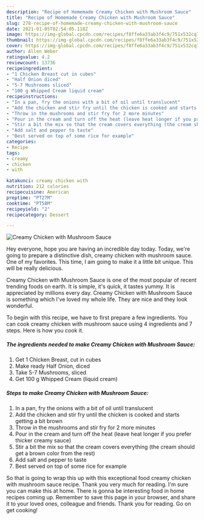 ```yaml
---
description: "Recipe of Homemade Creamy Chicken with Mushroom Sauce"
title: "Recipe of Homemade Creamy Chicken with Mushroom Sauce"
slug: 278-recipe-of-homemade-creamy-chicken-with-mushroom-sauce
date: 2021-01-05T02:54:05.118Z
image: https://img-global.cpcdn.com/recipes/f8ffe6a33ab3f4c9/751x532cq70/creamy-chicken-with-mushroom-sauce-recipe-main-photo.jpg
thumbnail: https://img-global.cpcdn.com/recipes/f8ffe6a33ab3f4c9/751x532cq70/creamy-chicken-with-mushroom-sauce-recipe-main-photo.jpg
cover: https://img-global.cpcdn.com/recipes/f8ffe6a33ab3f4c9/751x532cq70/creamy-chicken-with-mushroom-sauce-recipe-main-photo.jpg
author: Allen Weber
ratingvalue: 4.2
reviewcount: 13736
recipeingredient:
- "1 Chicken Breast cut in cubes"
- "Half Onion diced"
- "5-7 Mushrooms sliced"
- "100 g Whipped Cream liquid cream"
recipeinstructions:
- "In a pan, fry the onions with a bit of oil until translucent"
- "Add the chicken and stir fry until the chicken is cooked and starts getting a bit brown"
- "Throw in the mushrooms and stir fry for 2 more minutes"
- "Pour in the cream and turn off the heat (leave heat longer if you prefer thicker creamy sauce)"
- "Stir a bit the mix so that the cream covers everything (the cream should get a brown color from the rest)"
- "Add salt and pepper to taste"
- "Best served on top of some rice for example"
categories:
- Recipe
tags:
- creamy
- chicken
- with

katakunci: creamy chicken with 
nutrition: 212 calories
recipecuisine: American
preptime: "PT27M"
cooktime: "PT58M"
recipeyield: "2"
recipecategory: Dessert

---
```



![Creamy Chicken with Mushroom Sauce](https://img-global.cpcdn.com/recipes/f8ffe6a33ab3f4c9/751x532cq70/creamy-chicken-with-mushroom-sauce-recipe-main-photo.jpg)

Hey everyone, hope you are having an incredible day today. Today, we're going to prepare a distinctive dish, creamy chicken with mushroom sauce. One of my favorites. This time, I am going to make it a little bit unique. This will be really delicious.



Creamy Chicken with Mushroom Sauce is one of the most popular of recent trending foods on earth. It is simple, it's quick, it tastes yummy. It is appreciated by millions every day. Creamy Chicken with Mushroom Sauce is something which I've loved my whole life. They are nice and they look wonderful.


To begin with this recipe, we have to first prepare a few ingredients. You can cook creamy chicken with mushroom sauce using 4 ingredients and 7 steps. Here is how you cook it.

<!--inarticleads1-->

##### The ingredients needed to make Creamy Chicken with Mushroom Sauce:

1. Get 1 Chicken Breast, cut in cubes
1. Make ready Half Onion, diced
1. Take 5-7 Mushrooms, sliced
1. Get 100 g Whipped Cream (liquid cream)




<!--inarticleads2-->

##### Steps to make Creamy Chicken with Mushroom Sauce:

1. In a pan, fry the onions with a bit of oil until translucent
1. Add the chicken and stir fry until the chicken is cooked and starts getting a bit brown
1. Throw in the mushrooms and stir fry for 2 more minutes
1. Pour in the cream and turn off the heat (leave heat longer if you prefer thicker creamy sauce)
1. Stir a bit the mix so that the cream covers everything (the cream should get a brown color from the rest)
1. Add salt and pepper to taste
1. Best served on top of some rice for example




So that is going to wrap this up with this exceptional food creamy chicken with mushroom sauce recipe. Thank you very much for reading. I'm sure you can make this at home. There is gonna be interesting food in home recipes coming up. Remember to save this page in your browser, and share it to your loved ones, colleague and friends. Thank you for reading. Go on get cooking!
